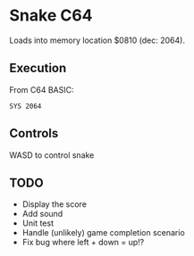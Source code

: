 # Snake C64

Loads into memory location $0810 (dec: 2064).

## Execution
From C64 BASIC:
```basic
SYS 2064
```
## Controls
WASD to control snake

## TODO
- Display the score
- Add sound
- Unit test
- Handle (unlikely) game completion scenario
- Fix bug where left + down = up!?